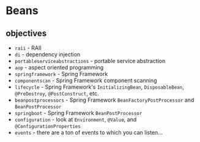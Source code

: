 # Beans 

## objectives
* `raii` - RAII
* `di` - dependency injection
* `portableserviceabstractions` - portable service abstraction
* `aop` - aspect oriented programming
* `springframework` - Spring Framework
* `componentscan` - Spring Framework component scanning 
* `lifecycle` - Spring Framework's `InitializingBean`, `DisposableBean`, `@PreDestroy`, `@PostConstruct`, etc. 
* `beanpostprocessors` - Spring Framework `BeanFactoryPostProcessor` and `BeanPostProcessor`
* `springboot` - Spring Framework `BeanPostProcessor`
* `configuration` - look at `Environment`, `@Value`, and `@ConfigurationProperties`
* `events` - there are a ton of events to which you can listen...
